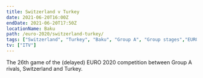 ```yaml
---
title: Switzerland v Turkey
date: 2021-06-20T16:00Z
endDate: 2021-06-20T17:50Z
locationName: Baku
path: /euro-2020/switzerland-turkey/
tags: ["Switzerland", "Turkey", "Baku", "Group A", "Group stages","EURO 2020"]
tv: ["ITV"]
---
```


The 26th game of the (delayed) EURO 2020 competition between Group A rivals, Switzerland and Turkey.